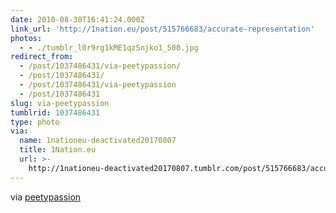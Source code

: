 ```yaml
---
date: 2010-08-30T16:41:24.000Z
link_url: 'http://1nation.eu/post/515766683/accurate-representation'
photos:
  - - ./tumblr_l0r9rg1kME1qz5njko1_500.jpg
redirect_from:
  - /post/1037486431/via-peetypassion/
  - /post/1037486431/
  - /post/1037486431/via-peetypassion
  - /post/1037486431
slug: via-peetypassion
tumblrid: 1037486431
type: photo
via:
  name: 1nationeu-deactivated20170807
  title: 1Nation.eu
  url: >-
    http://1nationeu-deactivated20170807.tumblr.com/post/515766683/accurate-representation
---
```

<p>via <a href="http://1nation.eu/post/515766683/accurate-representation" class="tumblr_blog">peetypassion</a></p>

